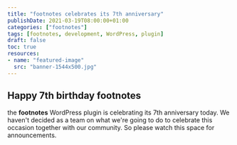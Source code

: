 ```yaml
---
title: "footnotes celebrates its 7th anniversary"
publishDate: 2021-03-19T08:00:00+01:00
categories: ["footnotes"]
tags: [footnotes, development, WordPress, plugin]
draft: false
toc: true
resources:
- name: "featured-image"
  src: "banner-1544x500.jpg"
---
```


## Happy 7th birthday footnotes

the **footnotes** WordPress plugin is celebrating its 7th anniversary today.
We haven't decided as a team on what we're going to do to celebrate this occasion together with our community. So please watch this space for announcements.
